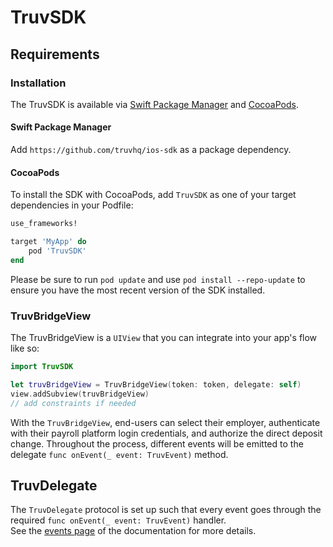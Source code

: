 # TruvSDK

## Requirements

### Installation

The TruvSDK is available via [Swift Package Manager](https://swift.org/package-manager/) and [CocoaPods](https://cocoapods.org/).

#### Swift Package Manager
Add `https://github.com/truvhq/ios-sdk` as a package dependency.

#### CocoaPods
To install the SDK with CocoaPods, add `TruvSDK` as one of your target dependencies in your Podfile:

```ruby
use_frameworks!

target 'MyApp' do
    pod 'TruvSDK'
end
```

Please be sure to run `pod update` and use `pod install --repo-update` to ensure you have the most recent version of the SDK installed.

### TruvBridgeView

The TruvBridgeView is a `UIView` that you can integrate into your app's flow like so:

```swift
import TruvSDK

let truvBridgeView = TruvBridgeView(token: token, delegate: self)
view.addSubview(truvBridgeView)
// add constraints if needed
```

With the `TruvBridgeView`, end-users can select their employer, authenticate with their payroll platform login credentials, and authorize the direct deposit change. Throughout the process, different events will be emitted to the delegate `func onEvent(_ event: TruvEvent)` method.

## TruvDelegate

The `TruvDelegate` protocol is set up such that every event goes through the required `func onEvent(_ event: TruvEvent)` handler.   
See the [events page](https://docs.truv.com/docs/event-reference-for-truv-bridge) of the documentation for more details.
